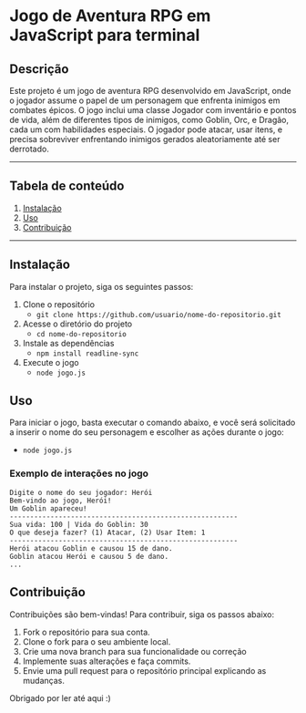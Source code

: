 # Jogo de Aventura RPG em JavaScript para terminal
## Descrição
Este projeto é um jogo de aventura RPG desenvolvido em JavaScript, onde o jogador assume o papel de um personagem que enfrenta inimigos em combates épicos. O jogo inclui uma classe Jogador com inventário e pontos de vida, além de diferentes tipos de inimigos, como Goblin, Orc, e Dragão, cada um com habilidades especiais. O jogador pode atacar, usar itens, e precisa sobreviver enfrentando inimigos gerados aleatoriamente até ser derrotado.
***
## Tabela de conteúdo
 1. [Instalação](#instalação)
 2. [Uso](#uso)
 3. [Contribuição](#contribuição)
***

<div id='instalação'/>  

## Instalação
Para instalar o projeto, siga os seguintes passos:
 1. Clone o repositório
    - `git clone https://github.com/usuario/nome-do-repositorio.git`
 2. Acesse o diretório do projeto
    - `cd nome-do-repositorio`
 3. Instale as dependências
    - `npm install readline-sync`
 4. Execute o jogo
    - `node jogo.js`

<div id='uso'/>  

## Uso
Para iniciar o jogo, basta executar o comando abaixo, e você será solicitado a inserir o nome do seu personagem e escolher as ações durante o jogo:
- `node jogo.js`

### Exemplo de interações no jogo
```
Digite o nome do seu jogador: Herói
Bem-vindo ao jogo, Herói!
Um Goblin apareceu!
--------------------------------------------------------
Sua vida: 100 | Vida do Goblin: 30
O que deseja fazer? (1) Atacar, (2) Usar Item: 1
--------------------------------------------------------
Herói atacou Goblin e causou 15 de dano.
Goblin atacou Herói e causou 5 de dano.
...
```

<div id='contribuição'/>  
  
## Contribuição
Contribuições são bem-vindas! Para contribuir, siga os passos abaixo:

1. Fork o repositório para sua conta.
2. Clone o fork para o seu ambiente local.
3. Crie uma nova branch para sua funcionalidade ou correção
4. Implemente suas alterações e faça commits.
5. Envie uma pull request para o repositório principal explicando as mudanças.


Obrigado por ler até aqui :)

